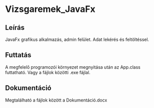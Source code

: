# Vizsgaremek_JavaFx

## Leírás
JavaFx grafikus alkalmazás, admin felület. Adat lekérés és feltöltéssel.

## Futtatás
A megfelelő programozói környezet megnyitása után az App.class futtatható. Vagy a fájlok közötti .exe fájlal. 

## Dokumentáció
Megtalálható a fájlok között a Dokumentáció.docx

